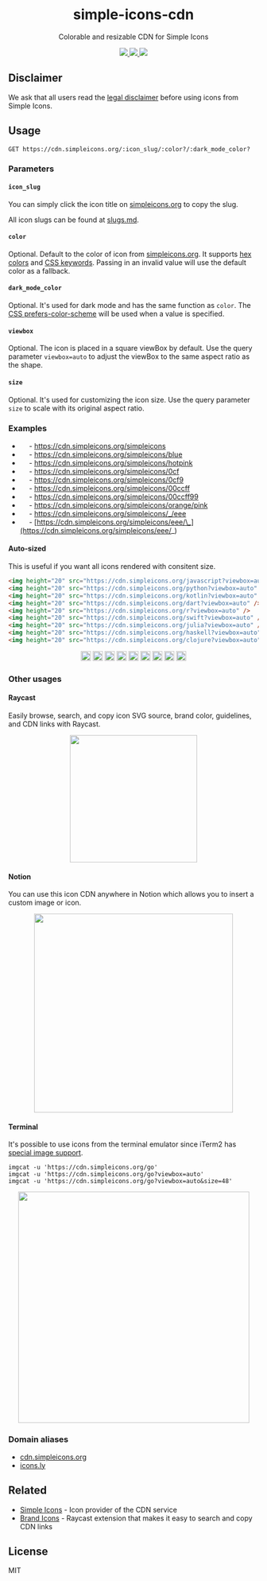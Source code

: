 <h1 align="center">simple-icons-cdn</h1>
<p align="center">Colorable and resizable CDN for Simple Icons</p>
<p align="center">
	<a href="https://github.com/LitoMore/simple-icons-cdn/actions">
		<img src="https://img.shields.io/github/actions/workflow/status/LitoMore/simple-icons-cdn/deno.yml?branch=main&logo=deno&logoColor=000&label=Deno&labelColor=fff"/>
	</a>
	<a href="https://fly.io">
		<img src="https://img.shields.io/badge/Powered_by_Fly.io-24175B?logo=flydotio&logoColor=fff" />
	</a>
	<a href="https://cloudflare.com">
		<img src="https://img.shields.io/badge/Boosted_by_Cloudflare-F38020?logo=cloudflare&logoColor=fff&logoSize=auto&logoWidth=20" />
	</a>
</p>

## Disclaimer

We ask that all users read the [legal disclaimer](https://github.com/simple-icons/simple-icons/blob/develop/DISCLAIMER.md) before using icons from Simple Icons.

## Usage

```
GET https://cdn.simpleicons.org/:icon_slug/:color?/:dark_mode_color?
```

### Parameters

#### `icon_slug`

You can simply click the icon title on [simpleicons.org](https://simpleicons.org) to copy the slug.

All icon slugs can be found at [slugs.md](https://github.com/simple-icons/simple-icons/blob/master/slugs.md).

#### `color`

Optional. Default to the color of icon from [simpleicons.org](https://simpleicons.org). It supports [hex colors](https://developer.mozilla.org/en-US/docs/Web/CSS/hex-color) and [CSS keywords](https://www.w3.org/wiki/CSS/Properties/color/keywords). Passing in an invalid value will use the default color as a fallback.

#### `dark_mode_color`

Optional. It's used for dark mode and has the same function as `color`. The [CSS prefers-color-scheme](https://developer.mozilla.org/en-US/docs/Web/CSS/@media/prefers-color-scheme) will be used when a value is specified.

#### `viewbox`

Optional. The icon is placed in a square viewBox by default. Use the query parameter `viewbox=auto` to adjust the viewBox to the same aspect ratio as the shape.

#### `size`

Optional. It's used for customizing the icon size. Use the query parameter `size` to scale with its original aspect ratio.

### Examples

- <img height="14" src="https://cdn.simpleicons.org/simpleicons/111/eee"/> - https://cdn.simpleicons.org/simpleicons
- <img height="14" src="https://cdn.simpleicons.org/simpleicons/blue"/> - https://cdn.simpleicons.org/simpleicons/blue
- <img height="14" src="https://cdn.simpleicons.org/simpleicons/hotpink"/> - https://cdn.simpleicons.org/simpleicons/hotpink
- <img height="14" src="https://cdn.simpleicons.org/simpleicons/0cf"/> - https://cdn.simpleicons.org/simpleicons/0cf
- <img height="14" src="https://cdn.simpleicons.org/simpleicons/0cf9"/> - https://cdn.simpleicons.org/simpleicons/0cf9
- <img height="14" src="https://cdn.simpleicons.org/simpleicons/00ccff"/> - https://cdn.simpleicons.org/simpleicons/00ccff
- <img height="14" src="https://cdn.simpleicons.org/simpleicons/00ccff99"/> - https://cdn.simpleicons.org/simpleicons/00ccff99
- <img height="14" src="https://cdn.simpleicons.org/simpleicons/orange/pink"/> - https://cdn.simpleicons.org/simpleicons/orange/pink
- <img height="14" src="https://cdn.simpleicons.org/simpleicons/_/eee"/> - https://cdn.simpleicons.org/simpleicons/_/eee
- <img height="14" src="https://cdn.simpleicons.org/simpleicons/eee/_"/> - [https://cdn.simpleicons.org/simpleicons/eee/\_](https://cdn.simpleicons.org/simpleicons/eee/_)

#### Auto-sized

This is useful if you want all icons rendered with consitent size.

```html
<img height="20" src="https://cdn.simpleicons.org/javascript?viewbox=auto" />
<img height="20" src="https://cdn.simpleicons.org/python?viewbox=auto" />
<img height="20" src="https://cdn.simpleicons.org/kotlin?viewbox=auto" />
<img height="20" src="https://cdn.simpleicons.org/dart?viewbox=auto" />
<img height="20" src="https://cdn.simpleicons.org/r?viewbox=auto" />
<img height="20" src="https://cdn.simpleicons.org/swift?viewbox=auto" />
<img height="20" src="https://cdn.simpleicons.org/julia?viewbox=auto" />
<img height="20" src="https://cdn.simpleicons.org/haskell?viewbox=auto" />
<img height="20" src="https://cdn.simpleicons.org/clojure?viewbox=auto" />
```

<p align="center">
	<img height="20" src="https://cdn.simpleicons.org/javascript?viewbox=auto" />
	<img height="20" src="https://cdn.simpleicons.org/python?viewbox=auto" />
	<img height="20" src="https://cdn.simpleicons.org/kotlin?viewbox=auto" />
	<img height="20" src="https://cdn.simpleicons.org/dart?viewbox=auto" />
	<img height="20" src="https://cdn.simpleicons.org/r?viewbox=auto" />
	<img height="20" src="https://cdn.simpleicons.org/swift?viewbox=auto" />
	<img height="20" src="https://cdn.simpleicons.org/julia?viewbox=auto" />
	<img height="20" src="https://cdn.simpleicons.org/haskell?viewbox=auto" />
	<img height="20" src="https://cdn.simpleicons.org/clojure?viewbox=auto" />
</p>

### Other usages

#### Raycast

Easily browse, search, and copy icon SVG source, brand color, guidelines, and CDN links with Raycast.

<p align="center">
	<a title="Install simple-icons Raycast Extension" href="https://www.raycast.com/litomore/simple-icons">
		<img src="https://www.raycast.com/litomore/simple-icons/install_button@2x.png?v=1.1" width="256" style="width: 256px;">
	</a>
</p>

#### Notion

You can use this icon CDN anywhere in Notion which allows you to insert a custom image or icon.

<p align="center">
	<picture>
		<source media="(prefers-color-scheme: dark)" srcset="https://raw.githubusercontent.com/LitoMore/simple-icons-cdn/main/media/notion-screenshot-dark.webp">
  	<source media="(prefers-color-scheme: light)" srcset="https://raw.githubusercontent.com/LitoMore/simple-icons-cdn/main/media/notion-screenshot-light.webp">
		<img width="400" src="https://raw.githubusercontent.com/LitoMore/simple-icons-cdn/main/media/notion-screenshot-light.webp" />
	</picture>
</p>

#### Terminal

It's possible to use icons from the terminal emulator since iTerm2 has [special image support](https://www.iterm2.com/documentation-images.html).

```shell
imgcat -u 'https://cdn.simpleicons.org/go'
imgcat -u 'https://cdn.simpleicons.org/go?viewbox=auto'
imgcat -u 'https://cdn.simpleicons.org/go?viewbox=auto&size=48'
```

<p align="center">
	<img width="465" src="https://raw.githubusercontent.com/LitoMore/simple-icons-cdn/main/media/imgcat-screenshot.webp" />
</p>

### Domain aliases

- [cdn.simpleicons.org](https://cdn.simpleicons.org/simpleicons)
- [icons.ly](https://icons.ly/simpleicons)

## Related

- [Simple Icons](https://github.com/simple-icons/simple-icons) - Icon provider of the CDN service
- [Brand Icons](https://raycast.com/litomore/simple-icons) - Raycast extension that makes it easy to search and copy CDN links

## License

MIT
